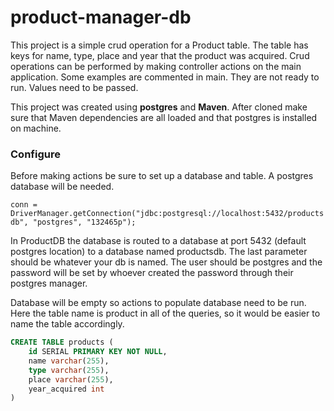 # product-manager-db
This project is a simple crud operation for a Product table. The table has keys for name, type, place and year that 
the product was acquired. Crud operations can be performed by making controller actions on the main application. Some
examples are commented in main. They are not ready to run. Values need to be passed.

This project was created using **postgres** and **Maven**. After cloned make sure that Maven dependencies are 
all loaded and that postgres is installed on machine.



### Configure
Before making actions be sure to set up a database and table. A postgres database will be needed.

``conn = DriverManager.getConnection("jdbc:postgresql://localhost:5432/productsdb", "postgres", "132465p");``

In ProductDB the database is routed to a database at port 5432 (default postgres location) to a database named 
productsdb. The last parameter should be whatever your db is named. The user should be postgres and the password
will be set by whoever created the password through their postgres manager.

Database will be empty so actions to populate database need to be run. Here the table name is product in all of the
queries, so it would be easier to name the table accordingly.

```sql
CREATE TABLE products (
    id SERIAL PRIMARY KEY NOT NULL,
    name varchar(255),
    type varchar(255),
    place varchar(255),
    year_acquired int
)
```

